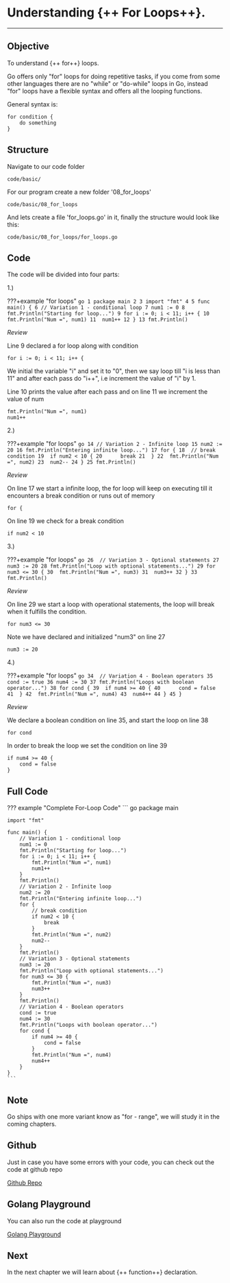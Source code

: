 # Understanding {++ For Loops++}.

<hr>

## Objective

To understand {++ for++} loops.

Go offers only "for" loops for doing repetitive tasks, if you come from some other languages there are no "while" or "do-while" loops in Go, instead "for" loops have a flexible syntax and offers all the looping functions.

General syntax is:

    for condition {
        do something
    }

## Structure

Navigate to our code folder

    code/basic/

For our program create a new folder '08_for_loops'

    code/basic/08_for_loops

And lets create a file 'for_loops.go' in it, finally the structure would look like this:

    code/basic/08_for_loops/for_loops.go

## Code

The code will be divided into four parts:

1.)

???+example "for loops"
    ``` go
    1 package main
    2
    3 import "fmt"
    4
    5 func main() {
	6 // Variation 1 - conditional loop
	7 num1 := 0
	8 fmt.Println("Starting for loop...")
	9 for i := 0; i < 11; i++ {
	10  fmt.Println("Num =", num1)
	11	num1++
	12 }
	13 fmt.Println()
    ```

_Review_

Line 9 declared a for loop along with condition

    for i := 0; i < 11; i++ {

We initial the variable "i" and set it to "0", then we say loop till "i is less than 11" and after each pass do "i++", i.e increment the value of "i" by 1.

Line 10 prints the value after each pass and on line 11 we increment the value of num

    fmt.Println("Num =", num1)
    num1++

2.)

???+example "for loops"
    ``` go
 	14 // Variation 2 - Infinite loop
    15 num2 := 20
	16 fmt.Println("Entering infinite loop...")
	17 for {
	18	// break condition
	19	if num2 < 10 {
	20		break
	21	}
	22	fmt.Println("Num =", num2)
	23	num2--
	24 }
	25 fmt.Println()
    ```

_Review_

On line 17 we start a infinite loop, the for loop will keep on executing till it encounters a break condition or runs out of memory

    for {

On line 19 we check for a break condition

    if num2 < 10

3.)

???+example "for loops"
    ``` go
 	26	// Variation 3 - Optional statements
	27 num3 := 20
	28 fmt.Println("Loop with optional statements...")
	29 for num3 <= 30 {
	30	fmt.Println("Num =", num3)
	31	num3++
	32 }
	33 fmt.Println()
    ```

_Review_

On line 29 we start a loop with operational statements, the loop will break when it fulfills the condition.

    for num3 <= 30

Note we have declared and initialized "num3" on line 27

    num3 := 20

4.)

???+example "for loops"
    ``` go
 	34	// Variation 4 - Boolean operators
	35 cond := true
	36 num4 := 30
	37 fmt.Println("Loops with boolean operator...")
	38 for cond {
	39	if num4 >= 40 {
	40		cond = false
	41	}
	42	fmt.Println("Num =", num4)
	43	num4++
	44 }
    45 }
    ```

_Review_

We declare a boolean condition on line 35, and start the loop on line 38

    for cond

In order to break the loop we set the condition on line 39

    if num4 >= 40 {
		cond = false
	}

## Full Code

??? example "Complete For-Loop Code"
    ``` go
    package main

    import "fmt"

    func main() {
	    // Variation 1 - conditional loop
	    num1 := 0
	    fmt.Println("Starting for loop...")
	    for i := 0; i < 11; i++ {
		    fmt.Println("Num =", num1)
		    num1++
	    }
	    fmt.Println()
	    // Variation 2 - Infinite loop
	    num2 := 20
	    fmt.Println("Entering infinite loop...")
	    for {
		    // break condition
		    if num2 < 10 {
			    break
		    }
		    fmt.Println("Num =", num2)
		    num2--
	    }
	    fmt.Println()
	    // Variation 3 - Optional statements
	    num3 := 20
	    fmt.Println("Loop with optional statements...")
	    for num3 <= 30 {
		    fmt.Println("Num =", num3)
		    num3++
	    }
	    fmt.Println()
	    // Variation 4 - Boolean operators
	    cond := true
	    num4 := 30
	    fmt.Println("Loops with boolean operator...")
	    for cond {
		    if num4 >= 40 {
			    cond = false
		    }
		    fmt.Println("Num =", num4)
		    num4++
	    }
    }
    ```

## Note

Go ships with one more variant know as "for - range", we will study it in the coming chapters.

## Github

Just in case you have some errors with your code, you can check out the code at github repo

[Github Repo](https://github.com/octallium/golang-handbook/tree/master/code)

## Golang Playground

You can also run the code at playground

[Golang Playground](https://play.golang.org/p/LC7FfsSdaHB)

## Next

In the next chapter we will learn about {++ function++} declaration.